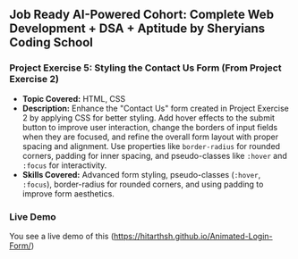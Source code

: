 ## Job Ready AI-Powered Cohort: Complete Web Development + DSA + Aptitude by Sheryians Coding School

### Project Exercise 5: Styling the Contact Us Form (From Project Exercise 2)

- **Topic Covered:** HTML, CSS
- **Description:** Enhance the "Contact Us" form created in Project Exercise 2 by applying CSS for better styling. Add hover effects to the submit button to improve user interaction, change the borders of input fields when they are focused, and refine the overall form layout with proper spacing and alignment. Use properties like `border-radius` for rounded corners, padding for inner spacing, and pseudo-classes like `:hover` and `:focus` for interactivity.
- **Skills Covered:** Advanced form styling, pseudo-classes (`:hover`, `:focus`), border-radius for rounded corners, and using padding to improve form aesthetics.

### Live Demo

You see a live demo of this (https://hitarthsh.github.io/Animated-Login-Form/)

